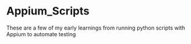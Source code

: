 # Appium_Scripts
These are a few of my early learnings from running python scripts with Appium to automate testing
